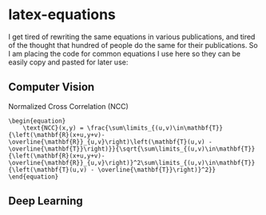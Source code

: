 # latex-equations

I get tired of rewriting the same equations in various publications, and tired of the thought that hundred of people do the same for their publications. So I am placing the code for common equations I use here so they can be easily copy and pasted for later use:

## Computer Vision

Normalized Cross Correlation (NCC)
```
\begin{equation}
	\text{NCC}(x,y) = \frac{\sum\limits_{(u,v)\in\mathbf{T}}{\left(\mathbf{R}(x+u,y+v)-\overline{\mathbf{R}}_{u,v}\right)\left(\mathbf{T}(u,v) - \overline{\mathbf{T}}\right)}}{\sqrt{\sum\limits_{(u,v)\in\mathbf{T}}{\left(\mathbf{R}(x+u,y+v)-\overline{\mathbf{R}}_{u,v}\right)}^2\sum\limits_{(u,v)\in\mathbf{T}}{\left(\mathbf{T}(u,v) - \overline{\mathbf{T}}\right)}^2}}
\end{equation}
```

## Deep Learning

